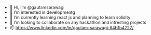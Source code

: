 - 👋 Hi, I’m @gautamsarawagi
- 👀 I’m interested in developmentg
- 🌱 I’m currently learning react js and planning to learn solidity
- 💞️ I’m looking to collaborate on any hackathon and intresting projects
- 📫 https://www.linkedin.com/in/gautam-sarawagi-64b1b4227/
